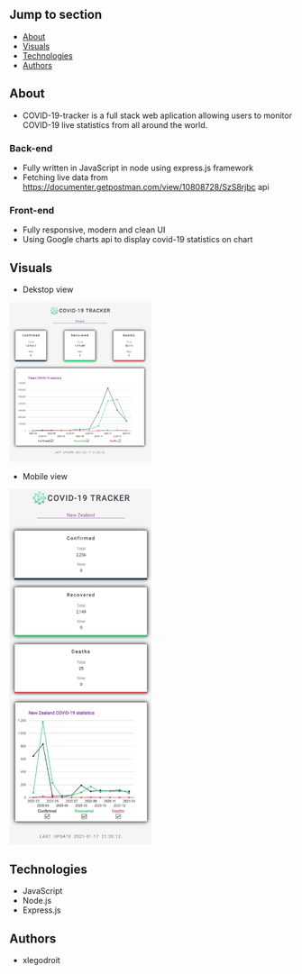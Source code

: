 ## Jump to section
* [About](#about)
* [Visuals](#visuals)
* [Technologies](#Technologies)
* [Authors](#authors)

## About
* COVID-19-tracker is a full stack web aplication allowing users to monitor COVID-19 live statistics from all around the world.

### Back-end
* Fully written in JavaScript in node using express.js framework
* Fetching live data from https://documenter.getpostman.com/view/10808728/SzS8rjbc api

### Front-end
* Fully responsive, modern and clean UI
* Using Google charts api to display covid-19 statistics on chart

## Visuals
* Dekstop view
<img src ="./readme-art/desktop.PNG" width="50%">

* Mobile view
<img src ="./readme-art/mobile.PNG" width="50%">


## Technologies
* JavaScript
* Node.js
* Express.js

## Authors
* xlegodroit
